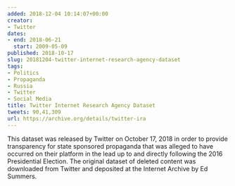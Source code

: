 ```yaml
---
added: 2018-12-04 10:14:07+00:00
creator:
- Twitter
dates:
- end: 2018-06-21
  start: 2009-05-09
published: 2018-10-17
slug: 20181204-twitter-internet-research-agency-dataset
tags:
- Politics
- Propaganda
- Russia
- Twitter
- Social Media
title: Twitter Internet Research Agency Dataset
tweets: 90,41,309
url: https://archive.org/details/twitter-ira
---
```


This dataset was released by Twitter on October 17, 2018 in order to provide transparency for state sponsored propaganda that was alleged to have occurred on their platform in the lead up to and directly following the 2016 Presidential Election. The original dataset of deleted content was downloaded from Twitter and deposited at the Internet Archive by Ed Summers.
